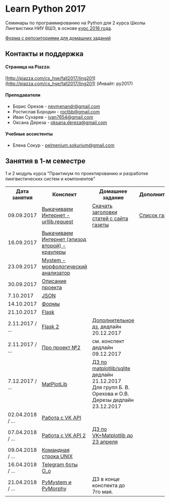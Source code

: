 # Learn Python 2017
Семинары по программированию на Python для 2 курса Школы Лингвистики НИУ ВШЭ, в основе [курс 2016 года](https://github.com/elmiram/2016learnpython).

[Форма с репозиториями для домашних заданий](https://goo.gl/forms/bF7n2BUrSA8zYLby1)

## Контакты и поддержка

#### Страница на Piazza:

[http://piazza.com/cs_hse/fall2017/ling201](http://piazza.com/cs_hse/fall2017/ling201) (Инвайт: py2017)

#### Преподаватели

 * Борис Орехов - nevmenandr@gmail.com 
 * Ростислав Бородин - roctbb@gmail.com
 * Иван Сухарев - ivan7654@gmail.com
 * Оксана Дереза - oksana.dereza@gmail.com
 
 #### Учебные ассистенты
 
 * Елена Сокур - pelmenium.sokurium@gmail.com

## Занятия в 1-м семестре

1 и 2 модуль курса "Практикум по проектированию и разработке лингвистических систем и компонентов"

<table>
  <tr>
    <th>Дата занятия</th>
    <th>Конспект</th>
    <th>Домашнее задание</th>
    <th>Дополнительное</th>
  </tr>
  <tr>
    <td>09.09.2017</td>
    <td><a href=https://github.com/ancatmara/learnpython2017/blob/master/%D0%A1%D0%B5%D0%BC%D0%B8%D0%BD%D0%B0%D1%80%D1%8B/1.%20Urllib.ipynb">Выкачиваем Интернет - urllib.request</a></td>
    <td><a href="https://github.com/ancatmara/learnpython2017/blob/master/%D0%94%D0%BE%D0%BC%D0%B0%D1%88%D0%BD%D0%B8%D0%B5%20%D0%B7%D0%B0%D0%B4%D0%B0%D0%BD%D0%B8%D1%8F/1%20%D0%94%D0%97%20-%20%D1%81%D0%BA%D0%B0%D1%87%D0%B0%D1%82%D1%8C%20%D0%B7%D0%B0%D0%B3%D0%BE%D0%BB%D0%BE%D0%B2%D0%BA%D0%B8.md">Скачать заголовки статей с сайта газеты</a></td>
    <td><a href="https://docs.google.com/spreadsheets/d/1ZiuBJVfFpEal6WEnV9q83vUp7FdTl1KImYjRK5vKmmk/edit?usp=sharing">Список газет</a></td>
  </tr>
  <tr>
    <td>16.09.2017</td>
    <td><a href="https://github.com/ancatmara/learnpython2017/blob/master/%D0%A1%D0%B5%D0%BC%D0%B8%D0%BD%D0%B0%D1%80%D1%8B/2.%20%D0%9A%D1%80%D0%B0%D1%83%D0%BB%D0%B5%D1%80%D1%8B.ipynb">Выкачиваем Интернет (эпизод второй) - краулеры</a></td>
    <td> </td>
    <td> </td>
  </tr><tr>
    <td>23.09.2017</td>
    <td><a href="https://github.com/ancatmara/learnpython2017/blob/master/%D0%A1%D0%B5%D0%BC%D0%B8%D0%BD%D0%B0%D1%80%D1%8B/3.%20Mystem.md">Mystem - морфологический анализатор</a></td>
    <td> </td>
    <td> </td>
  </tr>
  <tr>
    <td>30.09.2017</td>
    <td><a href="https://github.com/ancatmara/learnpython2017/blob/master/%D0%A1%D0%B5%D0%BC%D0%B8%D0%BD%D0%B0%D1%80%D1%8B/4.%20%D0%9F%D1%80%D0%BE%D0%B5%D0%BA%D1%82.ipynb">Описание проекта</a></td>
    <td> </td>
    <td> </td>
  </tr>
  <tr>
    <td>7.10.2017</td>
    <td><a href="https://github.com/ancatmara/learnpython2017/blob/master/%D0%A1%D0%B5%D0%BC%D0%B8%D0%BD%D0%B0%D1%80%D1%8B/5.%20JSON.ipynb">JSON</a></td>
    <td> </td>
    <td> </td>
  </tr>
 <tr>
    <td>14.10.2017</td>
    <td><a href="https://github.com/ancatmara/learnpython2017/blob/master/%D0%A1%D0%B5%D0%BC%D0%B8%D0%BD%D0%B0%D1%80%D1%8B/6.%20%D0%97%D0%B0%D0%BF%D1%80%D0%BE%D1%81%D1%8B%20%D0%B8%20%D1%84%D0%BE%D1%80%D0%BC%D1%8B.ipynb">Формы</a></td>
    <td> </td>
    <td> </td>
  </tr>
 <tr>
    <td>21.10.2017</td>
    <td><a href="https://github.com/ancatmara/learnpython2017/blob/master/%D0%A1%D0%B5%D0%BC%D0%B8%D0%BD%D0%B0%D1%80%D1%8B/7.%20Flask%20(1).ipynb">Flask</a></td>
    <td> </td>
    <td> </td>
  </tr>
 <tr>
    <td>2.11.2017 / ...</td>
    <td><a href="https://github.com/ancatmara/learnpython2017/blob/master/%D0%A1%D0%B5%D0%BC%D0%B8%D0%BD%D0%B0%D1%80%D1%8B/8.%20Flask%20(2)%20%D0%B8%20%D0%BD%D0%B0%D1%81%D1%82%D1%80%D0%BE%D0%B9%D0%BA%D0%B0%20%D0%BE%D0%BA%D1%80%D1%83%D0%B6%D0%B5%D0%BD%D0%B8%D1%8F.ipynb">Flask 2</a></td>
    <td><a href="https://github.com/ancatmara/learnpython2017/blob/master/%D0%94%D0%BE%D0%BC%D0%B0%D1%88%D0%BD%D0%B8%D0%B5%20%D0%B7%D0%B0%D0%B4%D0%B0%D0%BD%D0%B8%D1%8F/additional.MD">Дополнительное дз</a>, дедлайн 20.12.2017 </td>
    <td> </td>
  </tr>
  <tr>
    <td>2.11.2017 / ...</td>
    <td><a href="https://github.com/ancatmara/learnpython2017/blob/master/%D0%A1%D0%B5%D0%BC%D0%B8%D0%BD%D0%B0%D1%80%D1%8B/9-10.%20%D0%90%D0%BD%D0%BA%D0%B5%D1%82%D0%B0.md">Про проект №2</a></td>
    <td>см. конспект<br>дедлайн 09.12.2017</td>
    <td></td>
  </tr>
 <tr>
    <td>7.12.2017 / ...</td>
    <td><a href="https://github.com/ancatmara/learnpython2017/blob/master/%D0%A1%D0%B5%D0%BC%D0%B8%D0%BD%D0%B0%D1%80%D1%8B/13.%20Matplotlib.ipynb">MatPlotLib</a></td>
    <td><a href="https://github.com/ancatmara/learnpython2017/blob/master/%D0%94%D0%BE%D0%BC%D0%B0%D1%88%D0%BD%D0%B8%D0%B5%20%D0%B7%D0%B0%D0%B4%D0%B0%D0%BD%D0%B8%D1%8F/matplotlib.md">ДЗ по matplotlib/sqlite</a><br>дедлайн 21.12.2017
  <br>
  Для групп Б. В. Орехова и О.В. Дерезы дедлайн 23.12.2017</td>
    <td></td>
  </tr>
 <tr>
    <td>02.04.2018 / ...</td>
    <td><a href="https://github.com/ancatmara/learnpython2017/blob/master/%D0%A1%D0%B5%D0%BC%D0%B8%D0%BD%D0%B0%D1%80%D1%8B/14.%20VK%20API%20(1).ipynb">Работа с VK API</a></td>
    <td></td>
    <td></td>
  </tr>
     <tr>
    <td>07.04.2018 / ...</td>
    <td><a href="https://github.com/ancatmara/learnpython2017/blob/master/%D0%A1%D0%B5%D0%BC%D0%B8%D0%BD%D0%B0%D1%80%D1%8B/15.%20VK%20API%20(2)%20%D0%B8%20matplotlib.ipynb">Работа с VK API 2</a></td>
    <td><a href="https://github.com/ancatmara/learnpython2017/blob/master/%D0%94%D0%BE%D0%BC%D0%B0%D1%88%D0%BD%D0%B8%D0%B5%20%D0%B7%D0%B0%D0%B4%D0%B0%D0%BD%D0%B8%D1%8F/matplotlib+vk+homework.md">ДЗ по VK+Matplotlib до 23 апреля</a></td>
    <td></td>
  </tr>
     <tr>
    <td>09.04.2018 / ...</td>
    <td><a href="https://github.com/ancatmara/learnpython2017/blob/master/%D0%A1%D0%B5%D0%BC%D0%B8%D0%BD%D0%B0%D1%80%D1%8B/%D0%9A%D0%BE%D0%BC%D0%B0%D0%BD%D0%B4%D0%BD%D0%B0%D1%8F%20%D1%81%D1%82%D1%80%D0%BE%D0%BA%D0%B0%20UNIX%2C%20%D0%BB%D0%BE%D0%B3%D0%B8%D0%BD%20%D0%BD%D0%B0%20%D1%81%D0%B5%D1%80%D0%B2%D0%B5%D1%80%D0%B5.md">Командная строка UNIX</a></td>
    <td></td>
    <td></td>
  </tr>
     <tr>
    <td>16.04.2018 / ...</td>
    <td><a href="https://github.com/ancatmara/learnpython2017/blob/master/%D0%A1%D0%B5%D0%BC%D0%B8%D0%BD%D0%B0%D1%80%D1%8B/TelegramBot1.ipynb
">Telegram боты O_o</a></td>
    <td></td>
    <td></td>
  </tr>
     <tr>
    <td>21.04.2018 / ...</td>
    <td><a href="https://github.com/ancatmara/learnpython2017/blob/master/%D0%A1%D0%B5%D0%BC%D0%B8%D0%BD%D0%B0%D1%80%D1%8B/pymorphy2%2C%20pymystem3.ipynb
">PyMystem и PyMorphy</a></td>
    <td>ДЗ в конце конспекта до 7го мая.</td>
    <td></td>
  </tr>

</table>



